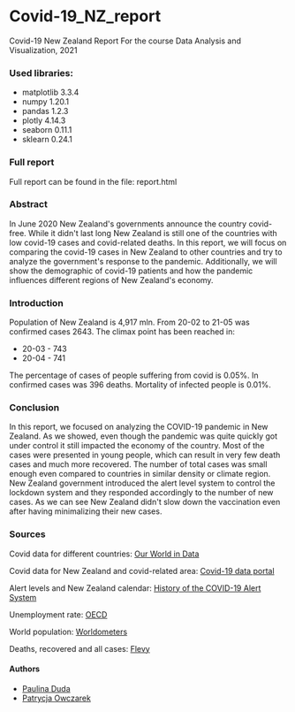# Covid-19_NZ_report
Covid-19 New Zealand Report
For the course Data Analysis and Visualization, 2021

### Used libraries:
- matplotlib 3.3.4 
- numpy 1.20.1
- pandas 1.2.3
- plotly 4.14.3
- seaborn 0.11.1
- sklearn 0.24.1

### Full report
Full report can be found in the file: report.html

### Abstract
In June 2020 New Zealand's governments announce the country covid-free. While it didn't last long New Zealand is still one of the countries with low covid-19 cases and covid-related deaths. In this report, we will focus on comparing the covid-19 cases in New Zealand to other countries and try to analyze the government's response to the pandemic. Additionally, we will show the demographic of covid-19 patients and how the pandemic influences different regions of New Zealand's economy.

### Introduction
Population of New Zealand is 4,917 mln. From 20-02 to 21-05 was confirmed cases 2643. 
The climax point has been reached in:
- 20-03 - 743
- 20-04 - 741

The percentage of cases of people suffering from covid is 0.05%.
In confirmed cases was 396 deaths. Mortality of infected people is 0.01%.

### Conclusion
In this report, we focused on analyzing the COVID-19 pandemic in New Zealand. As we showed, even though the pandemic was quite quickly got under control it still impacted the economy of the country. Most of the cases were presented in young people, which can result in very few death cases and much more recovered. The number of total cases was small enough even compared to countries in similar density or climate region. New Zealand government introduced the alert level system to control the lockdown system and they responded accordingly to the number of new cases. As we can see New Zealand didn't slow down the vaccination even after having minimalizing their new cases.

### Sources
Covid data for different countries: [Our World in Data](https://ourworldindata.org/coronavirus/country/new-zealand)

Covid data for New Zealand and covid-related area: [Covid-19 data portal](https://www.stats.govt.nz/experimental/covid-19-data-portal)

Alert levels and New Zealand calendar: [History of the COVID-19 Alert System](https://covid19.govt.nz/alert-system/history-of-the-covid-19-alert-system/)

Unemployment rate: [OECD](https://data.oecd.org/unemp/unemployment-rate.htm#indicator-chart)

World population: [Worldometers](https://www.worldometers.info/world-population/population-by-country/)

Deaths, recovered and all cases: [Flevy](https://flevy.com/coronavirus/new-zealand)

#### Authors
- [Paulina Duda](https://github.com/pd410668)
- [Patrycja Owczarek](https://github.com/OwczarekP)





